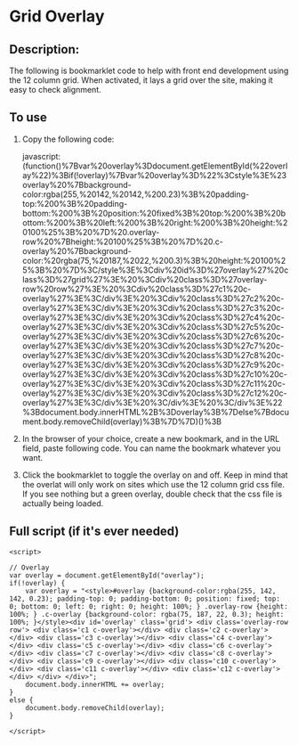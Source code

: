 # Grid Overlay

## Description:

The following is bookmarklet code to help with front end development using the 12 column grid. When activated, it lays a grid over the site, making it easy to check alignment.

## To use

1) Copy the following code:

	javascript:(function()%7Bvar%20overlay%3Ddocument.getElementById(%22overlay%22)%3Bif(!overlay)%7Bvar%20overlay%3D%22%3Cstyle%3E%23overlay%20%7Bbackground-color:rgba(255,%20142,%20142,%200.23)%3B%20padding-top:%200%3B%20padding-bottom:%200%3B%20position:%20fixed%3B%20top:%200%3B%20bottom:%200%3B%20left:%200%3B%20right:%200%3B%20height:%20100%25%3B%20%7D%20.overlay-row%20%7Bheight:%20100%25%3B%20%7D%20.c-overlay%20%7Bbackground-color:%20rgba(75,%20187,%2022,%200.3)%3B%20height:%20100%25%3B%20%7D%3C/style%3E%3Cdiv%20id%3D%27overlay%27%20class%3D%27grid%27%3E%20%3Cdiv%20class%3D%27overlay-row%20row%27%3E%20%3Cdiv%20class%3D%27c1%20c-overlay%27%3E%3C/div%3E%20%3Cdiv%20class%3D%27c2%20c-overlay%27%3E%3C/div%3E%20%3Cdiv%20class%3D%27c3%20c-overlay%27%3E%3C/div%3E%20%3Cdiv%20class%3D%27c4%20c-overlay%27%3E%3C/div%3E%20%3Cdiv%20class%3D%27c5%20c-overlay%27%3E%3C/div%3E%20%3Cdiv%20class%3D%27c6%20c-overlay%27%3E%3C/div%3E%20%3Cdiv%20class%3D%27c7%20c-overlay%27%3E%3C/div%3E%20%3Cdiv%20class%3D%27c8%20c-overlay%27%3E%3C/div%3E%20%3Cdiv%20class%3D%27c9%20c-overlay%27%3E%3C/div%3E%20%3Cdiv%20class%3D%27c10%20c-overlay%27%3E%3C/div%3E%20%3Cdiv%20class%3D%27c11%20c-overlay%27%3E%3C/div%3E%20%3Cdiv%20class%3D%27c12%20c-overlay%27%3E%3C/div%3E%20%3C/div%3E%20%3C/div%3E%22%3Bdocument.body.innerHTML%2B%3Doverlay%3B%7Delse%7Bdocument.body.removeChild(overlay)%3B%7D%7D)()%3B

2) In the browser of your choice, create a new bookmark, and in the URL field, paste following code. You can name the bookmark whatever you want.

3) Click the bookmarklet to toggle the overlay on and off. Keep in mind that the overlat will only work on sites which use the 12 column grid css file. If you see nothing but a green overlay, double check that the css file is actually being loaded.


## Full script (if it's ever needed)

	<script>

	// Overlay
	var overlay = document.getElementById("overlay");
	if(!overlay) {
		var overlay = "<style>#overlay {background-color:rgba(255, 142, 142, 0.23); padding-top: 0; padding-bottom: 0; position: fixed; top: 0; bottom: 0; left: 0; right: 0; height: 100%; } .overlay-row {height: 100%; } .c-overlay {background-color: rgba(75, 187, 22, 0.3); height: 100%; }</style><div id='overlay' class='grid'> <div class='overlay-row row'> <div class='c1 c-overlay'></div> <div class='c2 c-overlay'></div> <div class='c3 c-overlay'></div> <div class='c4 c-overlay'></div> <div class='c5 c-overlay'></div> <div class='c6 c-overlay'></div> <div class='c7 c-overlay'></div> <div class='c8 c-overlay'></div> <div class='c9 c-overlay'></div> <div class='c10 c-overlay'></div> <div class='c11 c-overlay'></div> <div class='c12 c-overlay'></div> </div> </div>";
		document.body.innerHTML += overlay;
	}
	else {
		document.body.removeChild(overlay);
	}

	</script>